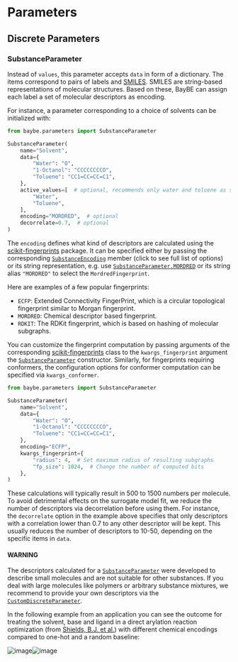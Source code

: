 # Parameters
## Discrete Parameters
### SubstanceParameter

Instead of `values`, this parameter accepts `data` in form of a dictionary. The
items correspond to pairs of labels and [SMILES](https://en.wikipedia.org/wiki/Simplified_molecular-input_line-entry_system).
SMILES are string-based representations of molecular structures.
Based on these, BayBE can assign each label a set of molecular descriptors as encoding.

For instance, a parameter corresponding to a choice of solvents can be initialized with:

```python
from baybe.parameters import SubstanceParameter

SubstanceParameter(
    name="Solvent",
    data={
        "Water": "O",
        "1-Octanol": "CCCCCCCCO",
        "Toluene": "CC1=CC=CC=C1",
    },
    active_values=[  # optional, recommends only water and toluene as solvent
        "Water",
        "Toluene",
    ],
    encoding="MORDRED",  # optional
    decorrelate=0.7,  # optional
)
```

The `encoding` defines what kind of descriptors are calculated using the
[scikit-fingerprints](https://scikit-fingerprints.github.io/scikit-fingerprints/) package.
It can be specified either by passing the corresponding [`SubstanceEncoding`]() member
(click to see full list of options) or its string representation, e.g. use
[`SubstanceParameter.MORDRED`]()
or its string alias `"MORDRED"` to select the `MordredFingerprint`.

Here are examples of a few popular fingerprints:

* `ECFP`: Extended Connectivity FingerPrint,
  which is a circular topological fingerprint similar to Morgan fingerprint.
* `MORDRED`: Chemical descriptor based fingerprint.
* `RDKIT`: The RDKit fingerprint, which is based on hashing of molecular subgraphs.

You can customize the fingerprint computation by passing arguments of the corresponding
[scikit-fingerprints](https://scikit-fingerprints.github.io/scikit-fingerprints/) class to the `kwargs_fingerprint` argument the [`SubstanceParameter`]() constructor.
Similarly, for fingerprints requiring conformers,
the configuration options for conformer computation can be specified via `kwargs_conformer`.

```python
from baybe.parameters import SubstanceParameter

SubstanceParameter(
    name="Solvent",
    data={
        "Water": "O",
        "1-Octanol": "CCCCCCCCO",
        "Toluene": "CC1=CC=CC=C1",
    },
    encoding="ECFP",
    kwargs_fingerprint={
        "radius": 4,  # Set maximum radius of resulting subgraphs
        "fp_size": 1024,  # Change the number of computed bits
    },
)

```

These calculations will typically result in 500 to 1500 numbers per molecule.
To avoid detrimental effects on the surrogate model fit, we reduce the number of
descriptors via decorrelation before using them.
For instance, the `decorrelate` option in the example above specifies that only
descriptors with a correlation lower than 0.7 to any other descriptor will be kept.
This usually reduces the number of descriptors to 10-50, depending on the specific
items in `data`.

#### WARNING
The descriptors calculated for a [`SubstanceParameter`]() were developed to describe
small molecules and are not suitable for other substances. If you deal with large
molecules like polymers or arbitrary substance mixtures, we recommend to provide your
own descriptors via the [`CustomDiscreteParameter`]().

In the following example from an application you can see
the outcome for treating the solvent, base and ligand in a direct arylation reaction
optimization (from [Shields, B.J. et al.](https://doi.org/10.1038/s41586-021-03213-y)) with
different chemical encodings compared to one-hot and a random baseline:

![image](../examples/Backtesting/full_lookup_light.svg)![image](../examples/Backtesting/full_lookup_dark.svg)